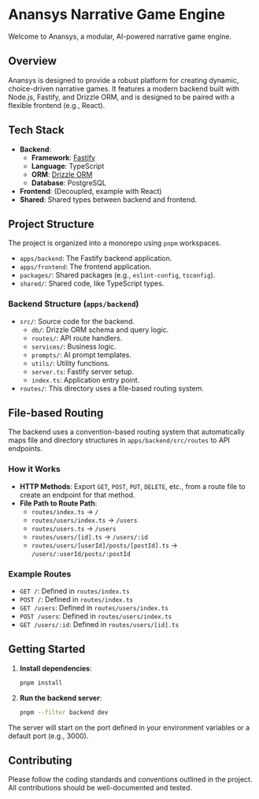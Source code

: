 # Anansys Narrative Game Engine

Welcome to Anansys, a modular, AI-powered narrative game engine.

## Overview

Anansys is designed to provide a robust platform for creating dynamic, choice-driven narrative games. It features a modern backend built with Node.js, Fastify, and Drizzle ORM, and is designed to be paired with a flexible frontend (e.g., React).

## Tech Stack

-   **Backend**:
    -   **Framework**: [Fastify](https://www.fastify.io/)
    -   **Language**: TypeScript
    -   **ORM**: [Drizzle ORM](https://orm.drizzle.team/)
    -   **Database**: PostgreSQL
-   **Frontend**: (Decoupled, example with React)
-   **Shared**: Shared types between backend and frontend.

## Project Structure

The project is organized into a monorepo using `pnpm` workspaces.

-   `apps/backend`: The Fastify backend application.
-   `apps/frontend`: The frontend application.
-   `packages/`: Shared packages (e.g., `eslint-config`, `tsconfig`).
-   `shared/`: Shared code, like TypeScript types.

### Backend Structure (`apps/backend`)

-   `src/`: Source code for the backend.
    -   `db/`: Drizzle ORM schema and query logic.
    -   `routes/`: API route handlers.
    -   `services/`: Business logic.
    -   `prompts/`: AI prompt templates.
    -   `utils/`: Utility functions.
    -   `server.ts`: Fastify server setup.
    -   `index.ts`: Application entry point.
-   `routes/`: This directory uses a file-based routing system.

## File-based Routing

The backend uses a convention-based routing system that automatically maps file and directory structures in `apps/backend/src/routes` to API endpoints.

### How it Works

-   **HTTP Methods**: Export `GET`, `POST`, `PUT`, `DELETE`, etc., from a route file to create an endpoint for that method.
-   **File Path to Route Path**:
    -   `routes/index.ts` -> `/`
    -   `routes/users/index.ts` -> `/users`
    -   `routes/users.ts` -> `/users`
    -   `routes/users/[id].ts` -> `/users/:id`
    -   `routes/users/[userId]/posts/[postId].ts` -> `/users/:userId/posts/:postId`

### Example Routes

-   `GET /`: Defined in `routes/index.ts`
-   `POST /`: Defined in `routes/index.ts`
-   `GET /users`: Defined in `routes/users/index.ts`
-   `POST /users`: Defined in `routes/users/index.ts`
-   `GET /users/:id`: Defined in `routes/users/[id].ts`

## Getting Started

1.  **Install dependencies**:
    ```bash
    pnpm install
    ```
2.  **Run the backend server**:
    ```bash
    pnpm --filter backend dev
    ```

The server will start on the port defined in your environment variables or a default port (e.g., 3000).

## Contributing

Please follow the coding standards and conventions outlined in the project.
All contributions should be well-documented and tested. 